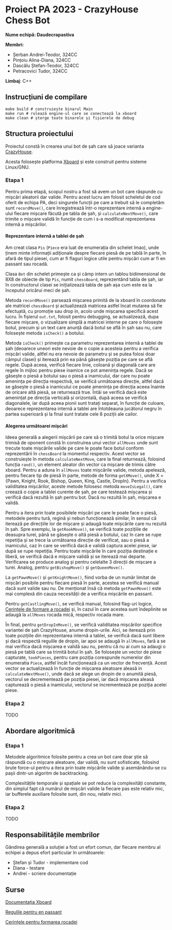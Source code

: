 # Proiect PA 2023 - CrazyHouse Chess Bot
__Nume echipă: Daudecrapastiva__

__Membri:__
* Șerban Andrei-Teodor, 324CC
* Pințoiu Alina-Diana, 324CC
* Dascălu Ștefan-Teodor, 324CC
* Petracovici Tudor, 324CC

__Limbaj__: C++

## Instrucțiuni de compilare

```
make build # construiește binarul Main
make run # rulează engine-ul care se conectează la xboard
make clean # șterge toate binarele și fișierele de debug
```

## Structura proiectului
Proiectul constă în crearea unui bot de șah care să joace varianta [CrazyHouse](https://www.chess.com/article/view/crazyhouse-chess).

Acesta folosește platforma [Xboard](https://www.gnu.org/software/xboard/) și este construit pentru sisteme Linux/GNU.

### Etapa 1
Pentru prima etapă, scopul nostru a fost să avem un bot care răspunde cu mișcări aleatorii dar valide. Pentru acest lucru am folosit scheletul de cod oferit de echipa PA, deci singurele funcții pe care a trebuit să le completăm sunt `recordMove()`, care înregistrează într-o reprezentare internă a engine-ului fiecare mișcare făcută pe tabla de șah, și `calculateNextMove()`, care trimite o mișcare validă în funcție de cum i s-a modificat reprezentarea internă a mișcărilor.
#### Reprezentare internă a tablei de șah
Am creat clasa `Pis` (`Piece` era luat de enumerația din schelet lmao), unde ținem minte informații adiționale despre fiecare piesă de pe tablă în parte, în afară de tipul piesei, cum ar fi flaguri logice utile pentru mișcări cum ar fi en passant sau rocadă.

Clasa `Bot` din schelet primește ca și câmp intern un tablou bidimensional de 8X8 de obiecte de tip `Pis`, numit `chessBoard`, reprezentând tabla de șah, iar în constructorul clasei se inițializează tabla de șah așa cum este ea la începutul oricărui meci de șah.

Metoda `recordMove()` parsează mișcarea primită de la xboard în coordonate ale matricei `chessBoard` și actualizează matricea astfel încat mutarea să fie efectuată, cu promoție sau drop in, acolo unde mișcarea specifică acest lucru. În fișierul `out.txt`, folosit pentru debugging, se actualizează, dupa fiecare mișcare, o vizualizare simplă a matricei interne pe care o folosește botul, precum și un text care anunță dacă botul se află în șah sau nu, care folosește metoda `isCheck()` a botului.

Metoda `isCheck()` primește ca parametru reprezentarea internă a tablei de șah (deoarece uneori este nevoie de o copie a acesteia pentru a verifica mișcări valide, altfel nu era nevoie de parametru și se putea folosi doar câmpul clasei) și iterează prin ea până găsește poziția pe care se află regele. După aceea, verifică fiecare linie, coloană și diagonală care are regele în mijloc pentru piese inamice ce pot amenința regele. Dacă se găsește o piesă a botului sau o piesă a inamicului, dar care nu poate amenința pe direcția respectivă, se verifică următoarea direcție, altfel dacă se găsește o piesă a inamicului ce poate amenința pe direcția aceea înainte de oricare altă piesă, se returnează true. Întâi se verifică dacă este amenințat pe direcția verticală și orizontală, după aceea se verifică diagonalele, iar după aceea pionii sunt tratați separat, în funcție de culoare, deoarece reprezentarea internă a tablei are întotdeauna jucătorul negru în partea superioară și la final sunt tratate cele 8 poziții ale cailor.
#### Alegerea următoarei mișcări
Ideea generală a alegerii mișcării pe care să o trimită botul la orice mișcare trimisă de oponent constă în construirea unui vector `allMoves` unde sunt trecute toate mișcările valide pe care le poate face botul conform reprezentării în `chessBoard` la momentul respectiv. Acest vector se construiește în metoda `calculateNextMove`, care la final returnează, folosind funcția `rand()`, un element aleator din vector ca mișcare de trimis către xboard. Pentru a aduna în `allMoves` toate mișcările valide, metoda apelează, pentru fiecare tip de piesă în parte, metode de forma `getXMove()`, unde X = {Pawn, Knight, Rook, Bishop, Queen, King, Castle, DropIn}. Pentru a verifica validitatea mișcărilor, aceste metode folosesc metoda `moveIsLegal()`, care creează o copie a tablei curente de șah, pe care testează mișcarea și verifică dacă rezultă în șah pentru bot. Dacă nu rezultă în șah, mișcarea e validă.

Pentru a itera prin toate posibilele mișcări pe care le poate face o piesă, metodele pentru tură, regină și nebun funcționează similar, în sensul că iterează pe direcțiile lor de mișcare și adaugă toate mișcările care nu rezultă în șah. Spre exemplu, la `getRookMove()`, se verifică toate pozițiile de deasupra turei, până se găsește o altă piesă a botului, caz în care se rupe repetiția și se trece la următoarea direcție de verificat, sau o piesă a inamicului, caz în care se verifică dacă e validă captura acelei piese, iar după se rupe repetiția. Pentru toate mișcările în care poziția destinație e liberă, se verifică dacă e mișcare validă și se iterează mai departe. Verificarea se produce analog și pentru celelalte 3 direcții de mișcare a turei. Analog, pentru `getBishopMove()` și `getQueenMove()`.

La `getPawnMove()` și `getKnightMove()`, fiind vorba de un număr limitat de mișcări posibile pentru fiecare piesă în parte, acestea se verifică manual dacă sunt valide sau nu. De menționat însă că metoda `getPawnMove()` este mai complexă din cauza necesității de a verifica mișcările en passant.

Pentru `getCastlingMove()`, se verifică manual, folosind flag-uri logice, [Cerințele de formare a rocadei](https://en.wikipedia.org/wiki/Castling#Requirements) și, în cazul în care acestea sunt îndeplinite se adaugă la `allMoves` rocada mică, respectiv rocada mare.

În final, pentru `getDropInMove()`, se verifică validitatea mișcărilor specifice variantei de șah CrazyHouse, anume dropin-urile. Aici, se iterează prin toate pozițiile din reprezentarea internă a tablei, se verifică dacă sunt libere și dacă respectă regulile de dropin, iar apoi se adaugă în `allMoves`, fară a se mai verifica dacă mișcarea e validă sau nu, pentru că nu ai cum sa adaugi o piesă pe tablă care sa trimită botul în șah. Se folosește un vector de piese capturate, `tookPieces`, pentru care poziția corespunde numerelor din enumeratia `Piece`, astfel încât funcționează ca un vector de frecvență. Acest vector se actualizează în funcție de mișcarea aleatoare aleasă in `calculateNextMove()`, unde dacă se alege un dropin de o anumită piesă, vectorul se decrementează pe poziția piesei, iar dacă mișcarea aleasă capturează o piesă a inamicului, vectorul se incrementează pe poziția acelei piese.
### Etapa 2
TODO
## Abordare algoritmică
### Etapa 1
Metodele algoritmice folosite pentru a crea un bot care doar știe să răspundă cu o mișcare aleatoare, dar validă, nu sunt sofisticate, folosind brute force-ul pentru a itera prin toate mișcările valide și asemănându-se cu pașii dintr-un algoritm de backtracking.

Complexitățile temporale și spațiale se pot reduce la complexități constante, din simplul fapt că numărul de mișcări valide la fiecare pas este relativ mic, iar bufferele auxiliare folosite sunt, din nou, relativ mici.
### Etapa 2
TODO
## Responsabilitățile membrilor
Gândirea generală a soluției a fost un efort comun, dar fiecare membru al echipei a depus efort particular în următoarele:

* Ștefan și Tudor - implementare cod
* Diana - testare
* Andrei - scriere documentație
## Surse
[Documentația Xboard](https://www.gnu.org/software/xboard/)

[Regulile pentru en passant](https://en.wikipedia.org/wiki/En_passant)

[Cerințele pentru formarea rocadei](https://en.wikipedia.org/wiki/Castling#Requirements)